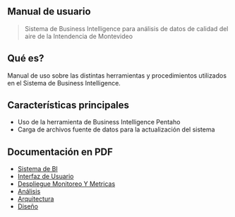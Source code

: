 ## Manual de usuario

> Sistema de Business Intelligence para análisis de datos de calidad del aire de la Intendencia de Montevideo

## Qué es?

Manual de uso sobre las distintas herramientas y procedimientos utilizados en el Sistema de Business Intelligence.

## Características principales

- Uso de la herramienta de Business Intelligence Pentaho
- Carga de archivos fuente de datos para la actualización del sistema

## Documentación en PDF

- [Sistema de BI](_images/Sistemas_de_BI.pdf ':ignore')
- [Interfaz de Usuario](_images/Interfaz_de_Usuario.pdf ':ignore')
- [Despliegue Monitoreo Y Metricas](_images/Despliegue_Monitoreo_Y_Metricas.pdf ':ignore')
- [Análisis](_images/Analisis.pdf ':ignore')
- [Arquitectura](_images/Arquitectura.pdf ':ignore')
- [Diseño](_images/Diseno.pdf ':ignore')